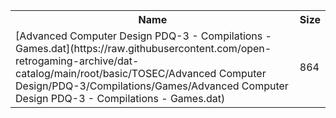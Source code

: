 <table>
<tr><th>Name</th><th>Size</th></tr>
<tr><td>[Advanced Computer Design PDQ-3 - Compilations - Games.dat](https://raw.githubusercontent.com/open-retrogaming-archive/dat-catalog/main/root/basic/TOSEC/Advanced Computer Design/PDQ-3/Compilations/Games/Advanced Computer Design PDQ-3 - Compilations - Games.dat)</td><td>864</td></tr>
</table>
